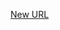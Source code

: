 



[New URL](../file-___home_harshil_Desktop_open-source_palisadoes_talawa_lib_views_pre_auth_screens_select_organization/)


